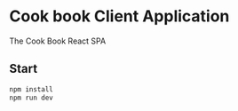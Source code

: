 # Cook book Client Application

The Cook Book React SPA

## Start

```bash
npm install
npm run dev
```
